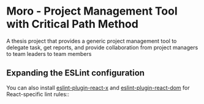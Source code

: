 # Moro - Project Management Tool with Critical Path Method

A thesis project that provides a generic project management tool to delegate task, get reports, and provide collaboration from project managers to team leaders to team members

## Expanding the ESLint configuration

You can also install [eslint-plugin-react-x](https://github.com/Rel1cx/eslint-react/tree/main/packages/plugins/eslint-plugin-react-x) and [eslint-plugin-react-dom](https://github.com/Rel1cx/eslint-react/tree/main/packages/plugins/eslint-plugin-react-dom) for React-specific lint rules::
